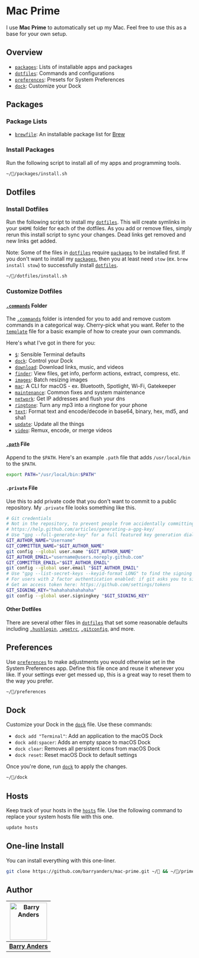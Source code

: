 # Mac Prime

I use **Mac Prime** to automatically set up my Mac. Feel free to use this as a base for your own setup.

## Overview

- [`packages`](https://github.com/barryanders/mac-prime/tree/master/packages): Lists of installable apps and packages
- [`dotfiles`](https://github.com/barryanders/mac-prime/tree/master/dotfiles): Commands and configurations
- [`preferences`](https://github.com/barryanders/mac-prime/tree/master/preferences): Presets for System Preferences
- [`dock`](https://github.com/barryanders/mac-prime/tree/master/dock): Customize your Dock

## Packages

### Package Lists

- [`brewfile`](https://github.com/barryanders/mac-prime/tree/master/packages/brewfile): An installable package list for [Brew](https://github.com/Homebrew/brew)

### Install Packages

Run the following script to install all of my apps and programming tools.

```bash
~//packages/install.sh
```

## Dotfiles

### Install Dotfiles

Run the following script to install my [`dotfiles`](https://github.com/barryanders/mac-prime/tree/master/dotfiles). This will create symlinks in your `$HOME` folder for each of the dotfiles. As you add or remove files, simply rerun this install script to sync your changes. Dead links get removed and new links get added.

Note: Some of the files in [`dotfiles`](https://github.com/barryanders/mac-prime/tree/master/dotfiles) require [`packages`](https://github.com/barryanders/mac-prime/tree/master/packages) to be installed first. If you don't want to install my [`packages`](https://github.com/barryanders/mac-prime/tree/master/packages), then you at least need `stow` (ex. `brew install stow`) to successfully install [`dotfiles`](https://github.com/barryanders/mac-prime/tree/master/dotfiles).

```bash
~//dotfiles/install.sh
```

### Customize Dotfiles

#### [`.commands`](https://github.com/barryanders/mac-prime/tree/master/dotfiles/.commands) Folder

The [`.commands`](https://github.com/barryanders/mac-prime/tree/master/dotfiles/.commands) folder is intended for you to add and remove custom commands in a categorical way. Cherry-pick what you want. Refer to the [`template`](https://github.com/barryanders/mac-prime/blob/master/dotfiles/.commands/template) file for a basic example of how to create your own commands.

Here's what I've got in there for you:

- [`$`](https://github.com/barryanders/mac-prime/blob/master/dotfiles/.commands/%24): Sensible Terminal defaults
- [`dock`](https://github.com/barryanders/mac-prime/blob/master/dotfiles/.commands/dock): Control your Dock
- [`download`](https://github.com/barryanders/mac-prime/blob/master/dotfiles/.commands/download): Download links, music, and videos
- [`finder`](https://github.com/barryanders/mac-prime/blob/master/dotfiles/.commands/finder): View files, get info, perform actions, extract, compress, etc.
- [`images`](https://github.com/barryanders/mac-prime/blob/master/dotfiles/.commands/images): Batch resizing images
- [`mac`](https://github.com/barryanders/mac-prime/blob/master/dotfiles/.commands/mac): A CLI for macOS - ex. Bluetooth, Spotlight, Wi-Fi, Gatekeeper
- [`maintenance`](https://github.com/barryanders/mac-prime/blob/master/dotfiles/.commands/maintenance): Common fixes and system maintenance
- [`network`](https://github.com/barryanders/mac-prime/blob/master/dotfiles/.commands/network): Get IP addresses and flush your dns
- [`ringtone`](https://github.com/barryanders/mac-prime/blob/master/dotfiles/.commands/ringtone): Turn any mp3 into a ringtone for your phone
- [`text`](https://github.com/barryanders/mac-prime/blob/master/dotfiles/.commands/text): Format text and encode/decode in base64, binary, hex, md5, and sha1
- [`update`](https://github.com/barryanders/mac-prime/blob/master/dotfiles/.commands/update): Update all the things
- [`video`](https://github.com/barryanders/mac-prime/blob/master/dotfiles/.commands/video): Remux, encode, or merge videos

#### [`.path`](https://github.com/barryanders/mac-prime/blob/master/dotfiles/.path) File

Append to the `$PATH`. Here's an example `.path` file that adds `/usr/local/bin` to the `$PATH`.

```bash
export PATH="/usr/local/bin:$PATH"
```

#### `.private` File

Use this to add private code that you don't want to commit to a public repository. My `.private` file looks something like this.

```bash
# Git credentials
# Not in the repository, to prevent people from accidentally committing under my name
# https://help.github.com/articles/generating-a-gpg-key/
# Use "gpg --full-generate-key" for a full featured key generation dialog
GIT_AUTHOR_NAME="Username"
GIT_COMMITTER_NAME="$GIT_AUTHOR_NAME"
git config --global user.name "$GIT_AUTHOR_NAME"
GIT_AUTHOR_EMAIL="username@users.noreply.github.com"
GIT_COMMITTER_EMAIL="$GIT_AUTHOR_EMAIL"
git config --global user.email "$GIT_AUTHOR_EMAIL"
# Use "gpg --list-secret-keys --keyid-format LONG" to find the signing key
# For users with 2 factor authentication enabled: if git asks you to sign in, use an access token as your password
# Get an access token here: https://github.com/settings/tokens
GIT_SIGNING_KEY="hahahahahahahaha"
git config --global user.signingkey "$GIT_SIGNING_KEY"
```

#### Other Dotfiles

There are several other files in [`dotfiles`](https://github.com/barryanders/mac-prime/tree/master/dotfiles) that set some reasonable defaults including [`.hushlogin`](https://github.com/barryanders/mac-prime/blob/master/dotfiles/.hushlogin), [`.wgetrc`](https://github.com/barryanders/mac-prime/blob/master/dotfiles/.wgetrc), [`.gitconfig`](https://github.com/barryanders/mac-prime/blob/master/dotfiles/.gitconfig), and more.

## Preferences

Use [`preferences`](https://github.com/barryanders/mac-prime/blob/master/preferences) to make adjustments you would otherwise set in the System Preferences app. Define this file once and reuse it whenever you like. If your settings ever get messed up, this is a great way to reset them to the way you prefer.

```bash
~//preferences
```

## Dock

Customize your Dock in the [`dock`](https://github.com/barryanders/mac-prime/blob/master/dock) file. Use these commands:

- `dock add "Terminal"`: Add an application to the macOS Dock
- `dock add:spacer`: Adds an empty space to macOS Dock
- `dock clear`: Removes all persistent icons from macOS Dock
- `dock reset`: Reset macOS Dock to default settings

Once you're done, run [`dock`](https://github.com/barryanders/mac-prime/blob/master/dock) to apply the changes.

```bash
~//dock
```

## Hosts

Keep track of your hosts in the [`hosts`](https://github.com/barryanders/mac-prime/blob/master/resources/hosts) file. Use the following command to replace your system hosts file with this one.

```bash
update hosts
```

## One-line Install

You can install everything with this one-liner.

```bash
git clone https://github.com/barryanders/mac-prime.git ~/ && ~//prime.sh
```

## Author

<table>
  <thead>
    <tr>
      <th valign="middle" align="center">
        <a href="https://barryanders.github.io"><img alt="Barry Anders" src="https://avatars.githubusercontent.com/u/91902180?v=4&s=200" width="100" height="100"></a>
      </th>
    </tr>
  </thead>
  <tbody>
    <tr>
      <td valign="middle" align="center">
        <a href="https://barryanders.github.io"><strong>Barry Anders</strong></a>
      </td>
    </tr>
  </tbody>
</table>
